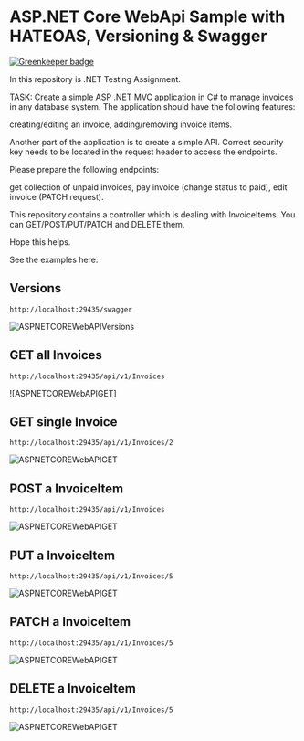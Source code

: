 # ASP.NET Core WebApi Sample with HATEOAS, Versioning & Swagger

[![Greenkeeper badge](https://badges.greenkeeper.io/salda8/WebApiCoreAndMvcSample.svg)](https://greenkeeper.io/)

In this repository is .NET Testing Assignment. 

TASK:
Create a simple ASP .NET MVC application in C# to manage invoices in any database system. The application should have the following features:


creating/editing an invoice,
adding/removing invoice items.


Another part of the application is to create a simple API. Correct security key needs to be located in the request header to access the endpoints.

Please prepare the following endpoints:


get collection of unpaid invoices,
pay invoice (change status to paid),
edit invoice (PATCH request).

This repository contains a controller which is dealing with InvoiceItems. You can GET/POST/PUT/PATCH and DELETE them.

Hope this helps.

See the examples here: 

## Versions

``` http://localhost:29435/swagger ```

![ASPNETCOREWebAPIVersions](./.github/versions.jpg)

## GET all Invoices

``` http://localhost:29435/api/v1/Invoices ```

![ASPNETCOREWebAPIGET]

## GET single Invoice

``` http://localhost:29435/api/v1/Invoices/2 ```

![ASPNETCOREWebAPIGET](./.github/getSingle.jpg)

## POST a InvoiceItem

``` http://localhost:29435/api/v1/Invoices ```



![ASPNETCOREWebAPIGET](./.github/post.jpg)

## PUT a InvoiceItem

``` http://localhost:29435/api/v1/Invoices/5 ```


![ASPNETCOREWebAPIGET](./.github/put.jpg)


## PATCH a InvoiceItem

``` http://localhost:29435/api/v1/Invoices/5 ```



![ASPNETCOREWebAPIGET](./.github/patch.jpg)

## DELETE a InvoiceItem

``` http://localhost:29435/api/v1/Invoices/5 ```


![ASPNETCOREWebAPIGET](./.github/delete.jpg)

